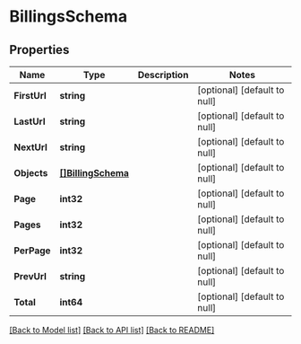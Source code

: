 # BillingsSchema

## Properties
Name | Type | Description | Notes
------------ | ------------- | ------------- | -------------
**FirstUrl** | **string** |  | [optional] [default to null]
**LastUrl** | **string** |  | [optional] [default to null]
**NextUrl** | **string** |  | [optional] [default to null]
**Objects** | [**[]BillingSchema**](BillingSchema.md) |  | [optional] [default to null]
**Page** | **int32** |  | [optional] [default to null]
**Pages** | **int32** |  | [optional] [default to null]
**PerPage** | **int32** |  | [optional] [default to null]
**PrevUrl** | **string** |  | [optional] [default to null]
**Total** | **int64** |  | [optional] [default to null]

[[Back to Model list]](../README.md#documentation-for-models) [[Back to API list]](../README.md#documentation-for-api-endpoints) [[Back to README]](../README.md)


